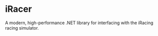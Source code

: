 # iRacer
A modern, high-performance .NET library for interfacing with the iRacing racing simulator.

